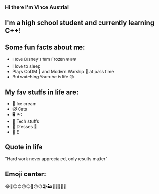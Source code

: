 ### Hi there I'm Vince Austria!
## I'm a high school student and currently learning C++!
## Some fun facts about me: 
- I love Disney's film Frozen ❄️❄️❄️
- I love to sleep
- Plays CoDM 🔫 and Modern Warship 🚢 at pass time
- But watching Youtube is life 😉
## My fav stuffs in life are:
* 🍦 Ice cream
* 🐱 Cats
* 🖥️ PC
* 📁 Tech stuffs
* 👗 Dresses 🤩
* 💊 E
<!--
**elsaversailles/elsaversailles** is a ✨ _special_ ✨ repository because its `README.md` (this file) appears on your GitHub profile.

Here are some ideas to get you started:

- 🔭 I’m currently working on ... Java
- 🌱 I’m currently learning ... C++
- 💬 Ask me about ... Anything
- 📫 How to reach me: ... Just tag me here
- ⚡ Fun fact: ... I love cats🐱
-->

## Quote in life  
"Hard work never appreciated, only results matter"
## Emoji center:
😂🙂😉😍😘😉🤐😯😥🏖️🏜️🌋🎏🎋🎐🎄
